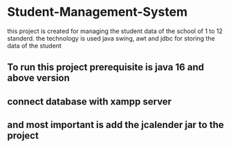 # Student-Management-System
this project is created for managing the student data of the school of 1 to 12 standerd. the technology is used java swing, awt and jdbc for storing the data of the student
## To run this project prerequisite is java 16 and above version 
## connect database with xampp server
## and most important is add the jcalender jar to the project
